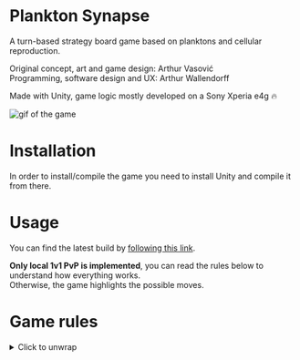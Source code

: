 # Plankton Synapse

A turn-based strategy board game based on planktons and cellular reproduction.

Original concept, art and game design: Arthur Vasović  
Programming, software design and UX: Arthur Wallendorff

Made with Unity, game logic mostly developed on a Sony Xperia e4g 🔥

![gif of the game](https://github.com/ZyriabDsgn/Plankton-Synapse/blob/ed25c60166f00c37a43a6f758ac4b83de39d70a1/sprites/demo.gif)

# Installation

In order to install/compile the game you need to install Unity and compile it from there.

# Usage

You can find the latest build by [following this link](https://zyriabdsgn.github.io/Plankton-Synapse/).

**Only local 1v1 PvP is implemented**, you can read the rules below to understand how everything works.  
Otherwise, the game highlights the possible moves.

# Game rules
<details>
<summary>Click to unwrap</summary>

## The board

Just like chess, Plankton Synapse is played on a board of 64\*64 squares with fixed starting positions for all pieces. Although at its core the game is completely different from chess, there still are many rules that both share; if something is left unspecified in the rules, you can safely assume that the equivalent rule from chess is used in Plankton Synapse.

## Cells and phagocytosis

Pieces are called cells; if a cell is alive, it is on the board, and killing it removes it from the board for the remainder of the game; if a move from a cell of the opponent is responsible for this loss, then this event is called a phagocytosis (corresponding to capture in chess); usually, a cell which moves onto a square occupied by an opponent’s cell will phagocytize that cell. Although it is possible for one’s own cells to commit suicide through apoptosis, it is not possible for one cell to phagocitize another friendly cell. There are nine different types of cell in Plankton Synapse, and each has different rules which are explained in the Info tab whenever the corresponding cell is selected. Two of them – the picozoa and the picophyte – are not on the board when the game starts and to be used must first be generated by neatoms.

## Turn order

Just like chess, Plankton Synapse is a turn-based game. Turns are played sequentially: only one player can take action during a given turn. The first player to move is blue, and the second one is grey. During a given turn, exactly one cell, which must be controlled by the player to move and is chosen by them, must be selected to take action, which is called a move. Plankton Synapse distinguishes between normal turns and free turns. Free turns only occur when triggered by specific moves and are considered to be a part of the normal turn during which they were triggered.

## Apoptosis and free turns

Instead of playing a normal move, it is always possible to destroy one of your own cells, unless said cell is a zoorb – the rough equivalent to the king in chess. This move is called an apoptosis. However, it is never possible to do nothing when it is your turn to move. Only free turns – that is to say those triggered by an empowered neatom, an empowered tetraphyte or an empowered pentaphyte after they move normally – can be ignored, and they are therefore considered facultative. Such free turns also have restrictions that prevent them from being used to commit apoptosis.

## Stalemate and victory

Stalemates are extremely rare and only occur whenever a given position of the entire board occurs for the third time in the entire game OR if one player has no authorized move during one of their non-free turns; but having no authorized move is unlikely as it is always possible to commit apoptosis with a non-zoorb cell. The goal of the game is to destroy all zoorbs controlled by the opponent; if at any point during the game a player has no zoorb on the board, then the game ends immediately and that player loses. However, unlike in chess, it is also allowed to play moves that would put one’s zoorbs in immediate danger.

## Empowerment

All cells except for zoorbs may exist in two distinct states:normal state and empowered state. An empowered cell unlocksadditional effects for itself. By default, cells always are in anormal state; a given cell is considered empowered for the entiretyof a given turn if and only if at the beginning of this turn it isaffected by an odd number of effects inverting its power state.Such effects can be stacked infinitely and are produced only by theexistence of friendly zoorbs and by alignement with phytorbs. Also,free turns do not reset the power state of cells; a given cellalways keeps the same power state during a free turn as during thenormal turn that triggered it.

## Moves

A cell can either move by itself or be moved by another cell. These two types of movement matter because of some effects associated with picophytes and picozoon. A given move cannot pass through a square that is occupied by another cell unless the opposite is specified in the move’s description (jumps from pentazoon and pentaphytes) or the square is occupied by a cell of the opponent and is determined as the move’s destination (phagocytosis). A given movement can result in a phagocytosis only if its author moved by itself. Some moves are not allowed to end in a square occupied by the enemy, and thus are either entirely unable to perform phagocytosis or do so under different conditions.

## Pieces

### Neatom

![Neatom](https://github.com/ZyriabDsgn/Plankton-Synapse/blob/2d9b0e0016d94ae4e94db0e3275a7049e0c3df64/sprites/Globule%20A1glow.png?raw=true)

The neatom is the base cell in Plankton Synapse, roughly equivalent to the pawn in chess. However, it has very different mechanics as it is incapable of moving by itself or phagocitizing other pieces directly. The Neatom’s possible moves are the following:

**Duplication**: generates a new friendly neatom on an adjacent unoccupied square in any direction.

**Minor fusion**: this move can only be performed if another friendly neatom is located in an orthogonally adjacent square. The neatom that performs this move as well as one other friendly neatom located in an orthogonally adjacent square are both killed, and the neatom that performed this move is replaced by a new friendly picozoa or a new friendly picophyte as chosen by the player.

**Major fusion**: this move can only be performed if the neatom forms an orthogonal square with three adjacent friendly neatoms. The neatom that performs this move as well as three other adjacent friendly neatoms forming an orthogonal square with it are all killed, and the neatom that performed this move is replaced by a new friendly cell of any type chosen by the player except for neatom, picozoa or picophyte. If the selected cell type is tetraphyte, then the created cell occupies the same square that the sacrificed neatoms previously formed together.

When empowered, a neatom also gains the following effects: after this cell performs a normal (non-free) move, a friendly neatom (which may or may not be the same) may immediately perform a free move.

### Picophyte

![Picophyte](https://github.com/ZyriabDsgn/Plankton-Synapse/blob/2d9b0e0016d94ae4e94db0e3275a7049e0c3df64/sprites/Triglobe%20A1glow.png?raw=true)

The picophyte is special in that, like the picozoa, it doesn’t start on the board and must be generated by neatoms before being used. Like picozoon, it is similar to the pawn in chess in that it has very limited movement but can phagocitize enemy cells. The Picophyte’s possible moves are the following:

**Movement**: moves orthogonally by 1 square. When the picophyte's movement is complete, all orthogonally adjacent cells that may be moved are pushed back by 1 square in the direction opposite to the picophyte, unless this would move them to an occupied square.

In addition, the picophyte passively benefits from the following effects at all times: if a cell passes through a free square that is orthogonally adjacent to the picophyte, it is forced to stop its movement on that square, unless it was already there before that movement was initiated. Both allied and enemy cells are affected, and they are affected regardless of if they moved by themselves of were moved by another cell. This effect may also interrupt a phytorb’s movement before it is complete.

When empowered, a picophyte also gains the following effects: the picophyte's movement range becomes unlimited, but the picophyte cannot phagocitize another cell when moving by more than 1 square.

### Picozoa

![Picozoa](https://github.com/ZyriabDsgn/Plankton-Synapse/blob/2d9b0e0016d94ae4e94db0e3275a7049e0c3df64/sprites/Triastre%20A1glow.png?raw=true)

The picozoa is special in that, like the picophyte, it doesn’t start on the board and must be generated by neatoms before being used. Like picophytes, it is similar to the pawn in chess in that it has very limited movement but can phagocitize enemy cells.

**Movement**: moves vertically by 1 or 2 squares. When the picozoa's movement is complete, all cells that may be moved and are located at range 2 orthogonally are attracted towards the picozoa, unless this would move them to an occupied square.

In addition, the picozoa passively benefits from the following effects at all times: when a picozoa is phagocitized, the cell that phagocitized it is destroyed and replaced by a new neatom under the same player’s control.

When empowered, a picozoa benefits from the following effects at all times: cells that are orthogonally adjacent to the picozoa may not be moved by other cells, and enemy neatoms cannot be generated in squares that are orthogonally adjacent to the picozoa.

### Tetraphyte

![Tetraphyte](https://github.com/ZyriabDsgn/Plankton-Synapse/blob/2d9b0e0016d94ae4e94db0e3275a7049e0c3df64/sprites/Tetraglobe%20A1glow.png?raw=true)

The tetraphyte may be the most recognizable cell in the game, because it is massive enough to single-handedly occupy four squares at all times rather than one like the other cells. It is also unique in that each player starts the game with only one tetraphyte, rather two or none like the other cells.

**Movement**: moves by 1 square in any direction.

In addition, the tetraphyte passively benefits from the following effects at all times: constantly occupies four squares by being placed at their intersection, and may phagocitize several cells in a single move.

When empowered, a tetraphyte benefits from the following effects: after this cell performs a normal (non-free) move, it may immediately perform a free move.

### Tetrazoa

![Tetrazoa](https://github.com/ZyriabDsgn/Plankton-Synapse/blob/2d9b0e0016d94ae4e94db0e3275a7049e0c3df64/sprites/Tetrastre%20A1glow.png?raw=true)

Although the tetrazoa is generally unable to phagocitize other cells, it also is itself generally immune to phagocytosis. As such, it may be used as an indestructible obstacle to shape the board according to its controller’s will.

**Movement**: moves by 1 or 2 squares orthogonally or by 1 square diagonally. This movement cannot end on an occupied square and therefore cannot be used to phagocitize enemy cells.

In addition, the tetrazoa passively benefits from the following effects at all times: only empowered tetrazoon may phagocitize other tetrazoon. Tetrazoon may not be displaced by other cells except for pentaphytes.

When empowered, a tetrazoa benefits from the following effects: this cell’s movement range is unlimited and it can phagocitize other tetrazoon, thus allowing it to end in occupied squares in some cases.

### Pentaphyte

![Pentaphyte](https://github.com/ZyriabDsgn/Plankton-Synapse/blob/2d9b0e0016d94ae4e94db0e3275a7049e0c3df64/sprites/Pentaglobe%20A1glow.png?raw=true)

Although the pentaphyte is entirely incapable of doing harm on its own, it still is very useful as it provides powerful movement options to its allies.

**Interversion**: swaps its position with any friendly cell that isn’t a pentaphyte. If the targetted cell is a tetraphyte, the pentaphyte arrives in any of the squares that the tetraphyte previously occupied, and the tetraphyte now occupies any entirely empty square of 4 within which the pentaphyte used to be located; a tetraphyte can only be targetted by this move if there is such a square for it to arrive. The targetted cell is considered as being moved by the pentaphyte.

When empowered, a pentaphyte benefits from the following effects: after having interverted its position with a neatom, the pentaphyte may kill this neatom to immediately perform a free move.

### Pentazoa

![Pentazoa](https://github.com/ZyriabDsgn/Plankton-Synapse/blob/2d9b0e0016d94ae4e94db0e3275a7049e0c3df64/sprites/Pentastre%20A1glow.png?raw=true)

The pentazoa is an interesting piece because, although it may move in any direction and through any distance like a queen in chess, it may also jump over other cells and even over empty squares like a knight in chess. However its movement has other strong restrictions which make it much less powerful than the simple fusion of a queen and a knight would be.

**Movement**: moves in any direction by any even number of squares in a straight line. May jump over a single square at any point during this movement (which allows it to avoid passing through a square as well as to pass through an obstacle), after which this movement stops immediately. If the pentazoa jumped over an enemy cell that may be phagocitized, that enemy cell is phagocitized. The pentazoa cannot end its movement on a square that is already occupied, even by the enemy.

When empowered, a pentazoa benefits from the following effects: an empowerment pentazoa may jump over any number of squares during its movement provided that the square located right after the one jumped over is free; thus, jumping over a square no longer ends the pentazoa’s movement when it is empowered. All enemy cells that are jumped over during one such movement are phagocitized, thus allowing empowered pentazoon to phagocitize several cells per move. An empowered pentazoa may also move an odd number of squares if so desired; however, it remains unable to change direction at any point during its movement.

### Phytorb

![Phytorb](https://github.com/ZyriabDsgn/Plankton-Synapse/blob/2d9b0e0016d94ae4e94db0e3275a7049e0c3df64/sprites/Rosace%20A1glow.png?raw=true)

Although it is entirely unable to perform phagocitosis, the phytorb is an extremely important cell because only it allows players to directly control the power state of other cells, both to empower allies and to deny empowerment to enemies.

**Movement**: moves diagonally as far as possible until reaching an obstacle, and then moves by 1 square in any direction. This movement cannot end on an occupied square and therefore cannot be used to phagocitize enemy cells.

In addition, the phytorb passively benefit from the following effect at all times: at the beginning of a normal (non-free) turn, if a cell is located on the same column, row or diagonal as a phytorb without being separated from it by any obstacle, it receives an additional power state inversion until the next normal (non-free) turn begins. This effect stacks for each adequately placed phytorb. If the affected cell is a zoorb, instead of receiving an additional power state inversion, it cannot be phagocitized. Both enemy and friendly cells are affected by this ability.

When empowered, a phytorb benefits from the following effects: all non-phytorb cells located in the same column, row or diagonal as this cell are now affected by its passive ability, even if obstacles separate them.

### Zoorb

![Zoorb](https://github.com/ZyriabDsgn/Plankton-Synapse/blob/2d9b0e0016d94ae4e94db0e3275a7049e0c3df64/sprites/Astree%20A1glow.png?raw=true)

The zoorb is the most important cell in the game for more than one reason. First, as the equivalent of the king in chess, it determines who wins or loses the game. But in addition to that, by its mere existence it also alters the power state of all friendly cells on the board. It should also be noted that each player starts the game with two zoorbs and is perfectly allowed to generate even more through neatoms.

**Movement**: jumps over an occupied adjacent square in any direction. This movement may only be used if there is an adjacent cell to be jumped over, and it can as normal be used to phagocitize a cell that occupies its ending square.

**Biogenesis**: generates a new friendly neatom on a free adjacent square in any direction.

In addition, the zoorb passively benefits from the following effects at all times: at the beginning of a normal (non-free) turn, if this cell is on board, the power state of all friendly cells is inverted until the next normal (non-free) turn begins. This effect stacks for each friendly zoorb on the board.

If at any point during the game a player has no zoorb on the board, then the game ends immediately and that player loses.

</details>
